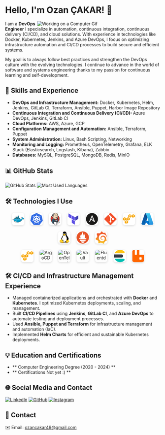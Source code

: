# Hello, I'm Ozan ÇAKAR! 👋

<img align="right" width="400" src="https://cdn.dribbble.com/users/730703/screenshots/6581243/avento.gif" alt="Working on a Computer Gif" />

I am a **DevOps Engineer** I specialize in automation, continuous integration, continuous delivery (CI/CD), and cloud solutions. With experience in technologies like Docker, Kubernetes, Jenkins, and Azure DevOps, I focus on optimizing infrastructure automation and CI/CD processes to build secure and efficient systems.

My goal is to always follow best practices and strengthen the DevOps culture with the evolving technologies. I continue to advance in the world of software and systems engineering thanks to my passion for continuous learning and self-development.

## 🚀 Skills and Experience
- **DevOps and Infrastructure Management:** Docker, Kubernetes, Helm, Jenkins, GitLab CI, Terraform, Ansible, Puppet, Harbor Image Repository
- **Continuous Integration and Continuous Delivery (CI/CD):** Azure DevOps, Jenkins, GitLab CI
- **Cloud Platforms:** AWS, Azure, GCP
- **Configuration Management and Automation:** Ansible, Terraform, Puppet
- **System Administration:** Linux, Bash Scripting, Networking
- **Monitoring and Logging:** Prometheus, OpenTelemetry, Grafana, ELK Stack (Elasticsearch, Logstash, Kibana), Zabbix
- **Databases:** MySQL, PostgreSQL, MongoDB, Redis, MinIO

## 📊 GitHub Stats
<img height="150" src="https://github-readme-stats.vercel.app/api?username=ozancakar&hide_title=false&show_icons=true&count_private=true&theme=dark&hide_border=true" alt="GitHub Stats" />
<img height="150" src="https://github-readme-stats.vercel.app/api/top-langs/?username=ozancakar&layout=compact&theme=dark&hide_border=true" alt="Most Used Languages" />

## 🛠️ Technologies I Use

<div align="center" style="display: flex; flex-wrap: wrap; gap: 20px; justify-content: center;">
  <img height="40" width="40" style="border-radius: 8px; box-shadow: 0 2px 6px rgba(0,0,0,0.15);" src="https://raw.githubusercontent.com/devicons/devicon/master/icons/docker/docker-original.svg" alt="Docker" title="Docker" />
  <img height="40" width="40" style="border-radius: 8px; box-shadow: 0 2px 6px rgba(0,0,0,0.15);" src="https://raw.githubusercontent.com/devicons/devicon/master/icons/kubernetes/kubernetes-plain.svg" alt="Kubernetes" title="Kubernetes" />
  <img height="40" width="40" style="border-radius: 8px; box-shadow: 0 2px 6px rgba(0,0,0,0.15);" src="https://raw.githubusercontent.com/devicons/devicon/master/icons/jenkins/jenkins-original.svg" alt="Jenkins" title="Jenkins" />
  <img height="40" width="40" style="border-radius: 8px; box-shadow: 0 2px 6px rgba(0,0,0,0.15);" src="https://raw.githubusercontent.com/devicons/devicon/master/icons/terraform/terraform-original.svg" alt="Terraform" title="Terraform" />
  <img height="40" width="40" style="border-radius: 8px; box-shadow: 0 2px 6px rgba(0,0,0,0.15);" src="https://raw.githubusercontent.com/devicons/devicon/master/icons/ansible/ansible-original.svg" alt="Ansible" title="Ansible" />
  <img height="40" width="40" style="border-radius: 8px; box-shadow: 0 2px 6px rgba(0,0,0,0.15);" src="https://raw.githubusercontent.com/devicons/devicon/master/icons/git/git-original.svg" alt="Git" title="Git" />
  
  <img height="40" width="40" style="border-radius: 8px; box-shadow: 0 2px 6px rgba(0,0,0,0.15);" src="https://raw.githubusercontent.com/devicons/devicon/master/icons/amazonwebservices/amazonwebservices-original.svg" alt="AWS" title="AWS" />
  <img height="40" width="40" style="border-radius: 8px; box-shadow: 0 2px 6px rgba(0,0,0,0.15);" src="https://raw.githubusercontent.com/devicons/devicon/master/icons/azure/azure-original.svg" alt="Azure" title="Azure" />
  <img height="40" width="40" style="border-radius: 8px; box-shadow: 0 2px 6px rgba(0,0,0,0.15);" src="https://raw.githubusercontent.com/devicons/devicon/master/icons/linux/linux-original.svg" alt="Linux" title="Linux" />
  
  <img height="40" width="40" style="border-radius: 8px; box-shadow: 0 2px 6px rgba(0,0,0,0.15);" src="https://raw.githubusercontent.com/devicons/devicon/master/icons/prometheus/prometheus-original.svg" alt="Prometheus" title="Prometheus" />
  <img height="40" width="40" style="border-radius: 8px; box-shadow: 0 2px 6px rgba(0,0,0,0.15);" src="https://raw.githubusercontent.com/devicons/devicon/master/icons/grafana/grafana-original.svg" alt="Grafana" title="Grafana" />

<div align="center" style="display: flex; flex-wrap: wrap; gap: 20px; justify-content: center;">
  <!-- AWS -->
  <img height="40" width="40" style="border-radius: 8px; box-shadow: 0 2px 6px rgba(0,0,0,0.15);" src="https://raw.githubusercontent.com/devicons/devicon/master/icons/amazonwebservices/amazonwebservices-original.svg" alt="AWS" title="AWS" />
  
  <!-- ArgoCD -->
  <img height="40" width="40" style="border-radius: 8px; box-shadow: 0 2px 6px rgba(0,0,0,0.15);" src="https://raw.githubusercontent.com/argoproj/argo-cd/stable/docs/assets/argocd-icon.png" alt="ArgoCD" title="ArgoCD" />
  
  <!-- OpenTelemetry -->
  <img height="40" width="40" style="border-radius: 8px; box-shadow: 0 2px 6px rgba(0,0,0,0.15);" src="https://raw.githubusercontent.com/open-telemetry/opentelemetry-logos/main/opentelemetry-logo-color.svg" alt="OpenTelemetry" title="OpenTelemetry" />
  
  <!-- Vault -->
  <img height="40" width="40" style="border-radius: 8px; box-shadow: 0 2px 6px rgba(0,0,0,0.15);" src="https://raw.githubusercontent.com/hashicorp/vault/master/logo/vault-logo-icon.svg" alt="Vault" title="Vault" />
  
  <!-- Fluentd -->
  <img height="40" width="40" style="border-radius: 8px; box-shadow: 0 2px 6px rgba(0,0,0,0.15);" src="https://raw.githubusercontent.com/fluent/fluentd-docs/gh-pages/images/fluentd-icon.png" alt="Fluentd" title="Fluentd" />
  
  <!-- Elasticsearch -->
  <img height="40" width="40" style="border-radius: 8px; box-shadow: 0 2px 6px rgba(0,0,0,0.15);" src="https://raw.githubusercontent.com/devicons/devicon/master/icons/elasticsearch/elasticsearch-original.svg" alt="Elasticsearch" title="Elasticsearch" />
  
  <!-- RabbitMQ -->
  <img height="40" width="40" style="border-radius: 8px; box-shadow: 0 2px 6px rgba(0,0,0,0.15);" src="https://raw.githubusercontent.com/devicons/devicon/master/icons/rabbitmq/rabbitmq-original.svg" alt="RabbitMQ" title="RabbitMQ" />
</div>


  
</div>

## 🛠️ CI/CD and Infrastructure Management Experience
- Managed containerized applications and orchestrated with **Docker** and **Kubernetes**. I optimized Kubernetes deployments, scaling, and management.
- Built **CI/CD Pipelines** using **Jenkins**, **GitLab CI**, and **Azure DevOps** to automate testing and deployment processes.
- Used **Ansible, Puppet and Terraform** for infrastructure management and automation (IaC).
- Implemented **Helm Charts** for efficient and sustainable Kubernetes deployments.

## 💡 Education and Certifications
- ** Computer Engineering Degree (2020 - 2024) **
- ** Certifications Not yet :) ** 


## 🌐 Social Media and Contact
[![LinkedIn](https://img.shields.io/badge/LinkedIn-ozan--cakar-blue?style=for-the-badge&logo=linkedin)](https://www.linkedin.com/in/ozan-çakar-651490228)
[![GitHub](https://img.shields.io/badge/GitHub-ozancakar-black?style=for-the-badge&logo=github)](https://github.com/ozancakar)
[![Instagram](https://img.shields.io/badge/Instagram-ozzy.ckr-pink?style=for-the-badge&logo=instagram)](https://www.instagram.com/ozzy.ckr/)

## 📧 Contact
✉️ Email: ozancakar49@gmail.com
